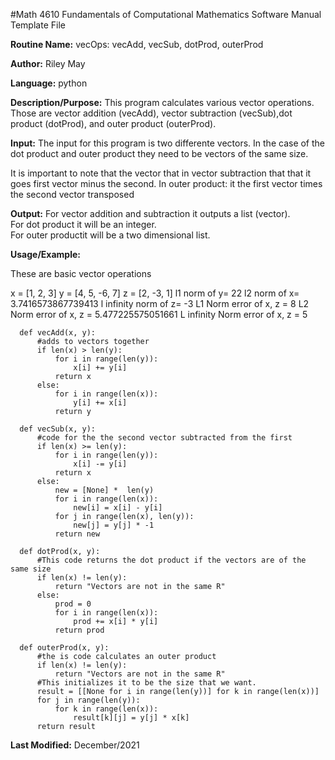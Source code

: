 #Math 4610 Fundamentals of Computational Mathematics Software Manual Template File


**Routine Name:**           vecOps: vecAdd, vecSub, dotProd, outerProd

**Author:** Riley May

**Language:** python

**Description/Purpose:** This program calculates various vector operations. Those are vector addition (vecAdd), vector subtraction (vecSub),dot product (dotProd), and outer product (outerProd).

**Input:** The input for this program is two differente vectors. In the case of the dot product and outer product they need 
to be vectors of the same size. 

It is important to note that the vector that in vector subtraction that
that it goes first vector minus the second. 
In outer product: it the first vector times the second vector transposed

**Output:** 
For vector addition and subtraction it outputs a list (vector).  
For dot product it will be an integer.    
For outer productit will be a two dimensional list. 

**Usage/Example:**

These are basic vector operations

x = [1, 2, 3]
y =  [4, 5, -6, 7]
z =  [2, -3, 1]
l1 norm of y=  22
l2 norm of x= 3.7416573867739413
l infinity norm of z= -3
L1 Norm error of x, z = 8
L2 Norm error of x, z = 5.477225575051661
L infinity Norm error of x, z = 5



      def vecAdd(x, y):
          #adds to vectors together
          if len(x) > len(y):
              for i in range(len(y)):
                  x[i] += y[i]
              return x
          else:
              for i in range(len(x)):
                  y[i] += x[i]
              return y

      def vecSub(x, y):
          #code for the the second vector subtracted from the first
          if len(x) >= len(y):
              for i in range(len(y)):
                  x[i] -= y[i]
              return x
          else:
              new = [None] *  len(y) 
              for i in range(len(x)):
                  new[i] = x[i] - y[i]
              for j in range(len(x), len(y)):
                  new[j] = y[j] * -1
              return new

      def dotProd(x, y):
          #This code returns the dot product if the vectors are of the same size
          if len(x) != len(y):
              return "Vectors are not in the same R"
          else:
              prod = 0
              for i in range(len(x)):
                  prod += x[i] * y[i]
              return prod

      def outerProd(x, y):
          #the is code calculates an outer product
          if len(x) != len(y):
              return "Vectors are not in the same R"
          #This initializes it to be the size that we want. 
          result = [[None for i in range(len(y))] for k in range(len(x))]
          for j in range(len(y)):
              for k in range(len(x)):
                  result[k][j] = y[j] * x[k]
          return result

**Last Modified:** December/2021
